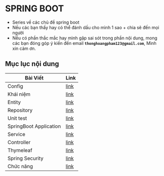 # SPRING BOOT

- Series về các chủ đề spring boot
- Nếu các bạn thấy hay có thể đánh dấu cho mình 1 sao + chia sẽ đến mọi người
- Nếu có phần thắc mắc hay mình gặp sai sót trong phần nội dung, mong các bạn đóng góp ý kiến đến email **`thonghoangpham123@gmail.com`**, Mình xin cảm ơn.

## Mục lục nội dung

| Bài Viết               | Link              |
| ---------------------- | ----------------- |
| Config                 | [link](Day001.md) |
| Khái niệm              | [link](Day002.md) |
| Entity                 | [link](Day003.md) |
| Repository             | [link](Day004.md) |
| Unit test              | [link](Day005.md) |
| SpringBoot Application | [link](Day006.md) |
| Service                | [link](Day007.md) |
| Controller             | [link](Day008.md) |
| Thymeleaf              | [link](Day009.md) |
| Spring Security        | [link](Day010.md) |
| Chức năng              | [link](Day011.md) |
